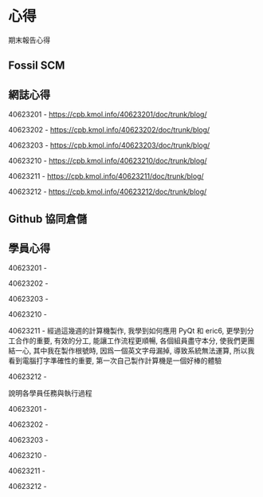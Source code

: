 心得
===

期末報告心得

Fossil SCM
---

網誌心得
---
40623201 - https://cpb.kmol.info/40623201/doc/trunk/blog/

40623202 - https://cpb.kmol.info/40623202/doc/trunk/blog/

40623203 - https://cpb.kmol.info/40623203/doc/trunk/blog/

40623210 - https://cpb.kmol.info/40623210/doc/trunk/blog/

40623211 - https://cpb.kmol.info/40623211/doc/trunk/blog/

40623212 - https://cpb.kmol.info/40623212/doc/trunk/blog/

Github 協同倉儲
---

學員心得
---
40623201 -

40623202 -

40623203 -

40623210 -

40623211 - 經過這幾週的計算機製作, 我學到如何應用 PyQt 和 eric6, 更學到分工合作的重要, 有效的分工, 能讓工作流程更順暢, 各個組員盡守本分, 使我們更團結一心, 其中我在製作根號時, 因爲一個英文字母漏掉, 導致系統無法運算, 所以我看到電腦打字準確性的重要, 第一次自己製作計算機是一個好棒的體驗

40623212 -

說明各學員任務與執行過程

40623201 -

40623202 -

40623203 -

40623210 -

40623211 -

40623212 -
